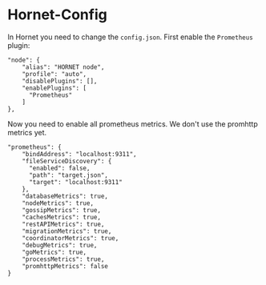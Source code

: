 # Hornet-Config

In Hornet you need to change the `config.json`. 
First enable the `Prometheus` plugin:
```
"node": {
    "alias": "HORNET node",
    "profile": "auto",
    "disablePlugins": [],
    "enablePlugins": [
      "Prometheus"
    ]
},
```

Now you need to enable all prometheus metrics. We don't use the promhttp metrics yet.
```
"prometheus": {
    "bindAddress": "localhost:9311",
    "fileServiceDiscovery": {
      "enabled": false,
      "path": "target.json",
      "target": "localhost:9311"
    },
    "databaseMetrics": true,
    "nodeMetrics": true,
    "gossipMetrics": true,
    "cachesMetrics": true,
    "restAPIMetrics": true,
    "migrationMetrics": true,
    "coordinatorMetrics": true,
    "debugMetrics": true,
    "goMetrics": true,
    "processMetrics": true,
    "promhttpMetrics": false
}
```